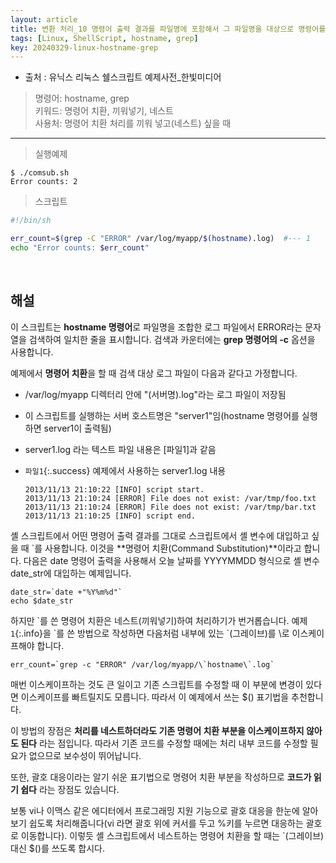 ```yaml
---
layout: article
title: 변환 처리_10 명령어 출력 결과를 파일명에 포함해서 그 파일명을 대상으로 명령어를 실행할 때 보기 쉽게 하기
tags: [Linux, ShellScript, hostname, grep]
key: 20240329-linux-hostname-grep
---
```


- 출처 : 유닉스 리눅스 쉘스크립트 예제사전_한빛미디어

> 명령어: hostname, grep  
> 키워드: 명령어 치환, 끼워넣기, 네스트  
> 사용처: 명령어 치환 처리를 끼워 넣고(네스트) 싶을 때

--- 

> 실행예제

```
$ ./comsub.sh
Error counts: 2
```

> 스크립트

```bash
#!/bin/sh

err_count=$(grep -C "ERROR" /var/log/myapp/$(hostname).log)  #--- 1
echo "Error counts: $err_count"
```

&nbsp;
&nbsp;

## **해설**

이 스크립트는 **hostname 명령어**로 파일명을 조합한 로그 파일에서 ERROR라는 문자열을 검색하여 일치한 줄을 표시합니다. 검색과 카운터에는 **grep 명령어의 -c** 옵션을 사용합니다.

예제에서 **명령어 치환**을 할 때 검색 대상 로그 파일이 다음과 같다고 가정합니다.

- /var/log/myapp 디렉터리 안에 "(서버명).log"라는 로그 파일이 저장됨
- 이 스크립트를 실행하는 서버 호스트명은 "server1"임(hostname 명령어를 실행하면 server1이 출력됨)
- server1.log 라는 텍스트 파일 내용은 [파일1]과 같음

- `파일1`{:.success} 예제에서 사용하는 server1.log 내용

  ```
  2013/11/13 21:10:22 [INFO] script start.
  2013/11/13 21:10:24 [ERROR] File does not exist: /var/tmp/foo.txt
  2013/11/13 21:10:24 [ERROR] File does not exist: /var/tmp/bar.txt
  2013/11/13 21:10:25 [INFO] script end.
  ```

셸 스크립트에서 어떤 명령어 출력 결과를 그대로 스크립트에서 셸 변수에 대입하고 싶을 때 \`를 사용합니다. 이것을 **명령어 치환(Command Substitution)**이라고 합니다. 다음은 date 명령어 출력을 사용해서 오늘 날짜를 YYYYMMDD 형식으로 셸 변수 date_str에 대입하는 예제입니다.

```
date_str=`date +"%Y%m%d"`
echo $date_str
```

하지만 \`를 쓴 명령어 치환은 네스트(끼워넣기)하여 처리하기가 번거롭습니다.  예제 `1`{:.info}을 \`를 쓴 방법으로 작성하면 다음처럼 내부에 있는 `(그레이브)를 \로 이스케이프해야 합니다.

```
err_count=`grep -c "ERROR" /var/log/myapp/\`hostname\`.log`
```

매번 이스케이프하는 것도 큰 일이고 기존 스크립트를 수정할 때 이 부분에 변경이 있다면 이스케이프를 빠트릴지도 모릅니다. 따라서 이 예제에서 쓰는 $() 표기법을 추천합니다.

이 방법의 장점은 **처리를 네스트하더라도 기존 명령어 치환 부분을 이스케이프하지 않아도 된다** 라는 점입니다. 따라서 기존 코드를 수정할 때에는 처리 내부 코드를 수정할 필요가 없으므로 보수성이 뛰어납니다.

또한, 괄호 대응이라는 알기 쉬운 표기법으로 명령어 치환 부분을 작성하므로 **코드가 읽기 쉽다** 라는 장점도 있습니다.

보통 vi나 이맥스 같은 에디터에서 프로그래밍 지원 기능으로 괄호 대응을 한눈에 알아보기 쉽도록 처리해줍니다(vi 라면 괄호 위에 커서를 두고 %키를 누르면 대응하는 괄호로 이동합니다). 이렇듯 셸 스크립트에서 네스트하는 명령어 치환을 할 때는 `(그레이브) 대신 $()를 쓰도록 합시다.

